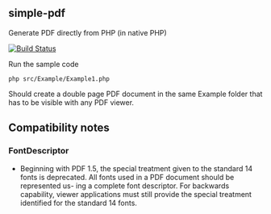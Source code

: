 ## simple-pdf 

Generate PDF directly from PHP (in native PHP)

[![Build Status](https://travis-ci.org/PHPfriends/simple-pdf.svg?branch=master)](https://travis-ci.org/PHPfriends/simple-pdf)

Run the sample code

```
php src/Example/Example1.php
```

Should create a double page PDF document in the same Example folder that has to be visible with any PDF viewer.

## Compatibility notes

### FontDescriptor

- Beginning with PDF 1.5, the special treatment given to the standard 14 fonts is deprecated. All fonts used in a PDF document should be represented us- ing a complete font descriptor. For backwards capability, viewer applications must still provide the special treatment identified for the standard 14 fonts.
